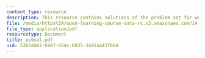 ```yaml
---
content_type: resource
description: This resource contains solutions of the problem set for week 9.
file: /media/https%3A/open-learning-course-data-rc.s3.amazonaws.com/14-30-introduction-to-statistical-method-in-economics-spring-2006/53b5dde26987b54cb8353491aa43f6b4_ps9sol.pdf
file_type: application/pdf
resourcetype: Document
title: ps9sol.pdf
uid: 53b5dde2-6987-b54c-b835-3491aa43f6b4
---
```


